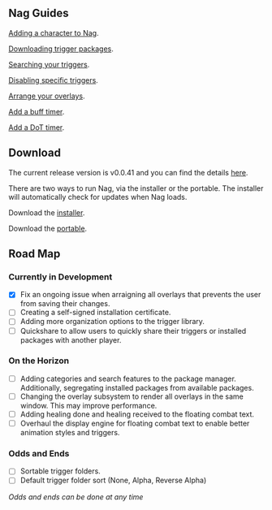 ## Nag Guides

[Adding a character to Nag](/eq-nag/guides/add-character).

[Downloading trigger packages](/eq-nag/guides/download-packages).

[Searching your triggers](/eq-nag/guides/find-a-trigger).

[Disabling specific triggers](/eq-nag/guides/disabling-triggers).

[Arrange your overlays](/eq-nag/guides/arrange-overlays).

[Add a buff timer](/eq-nag/guides/add-buff-timer).

[Add a DoT timer](/eq-nag/guides/add-dot-timer).

## Download

The current release version is v0.0.41 and you can find the details [here](https://github.com/guildantix/eq-nag/releases/tag/v0.0.41).

There are two ways to run Nag, via the installer or the portable.  The installer will automatically check for updates when Nag loads.

Download the [installer](https://github.com/guildantix/eq-nag/releases/download/v0.0.41/Antix-Parse-Setup-0.0.41.exe).

Download the [portable](https://github.com/guildantix/eq-nag/releases/download/v0.0.41/antixparse_portable.exe).

## Road Map

### Currently in Development

- [X] Fix an ongoing issue when arraigning all overlays that prevents the user from saving their changes.
- [ ] Creating a self-signed installation certificate.
- [ ] Adding more organization options to the trigger library.
- [ ] Quickshare to allow users to quickly share their triggers or installed packages with another player.

### On the Horizon
- [ ] Adding categories and search features to the package manager. Additionally, segregating installed packages from available packages.
- [ ] Changing the overlay subsystem to render all overlays in the same window.  This may improve performance.
- [ ] Adding healing done and healing received to the floating combat text.
- [ ] Overhaul the display engine for floating combat text to enable better animation styles and triggers.

### Odds and Ends
- [ ] Sortable trigger folders.
- [ ] Default trigger folder sort (None, Alpha, Reverse Alpha)

*Odds and ends can be done at any time*
